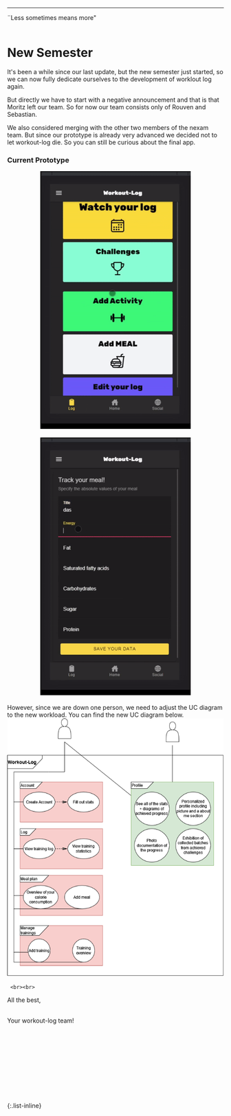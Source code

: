 ---


<div align="left">
  ¨Less sometimes means more" <br><br>
  
 

  
<h1> New Semester </h1> 
It's been a while since our last update, but the new semester just started, so we can now fully dedicate ourselves to the development of worklout log again.
  
  But directly we have to start with a negative announcement and that is that Moritz left our team. So for now our team consists only of Rouven and Sebastian.
  
  We also considered merging with the other two members of the nexam team. But since our prototype is already very advanced we decided not to let workout-log die. So you can still be curious about the final app. 
   <h3>Current Prototype</h3>
  <div  style="text-align: center">
   <img src="bilder/gif1.gif" alt="demo" height="600"/>  </div><br>
  
   <div  style="text-align: center">
   <img src="bilder/gif2.gif" alt="demo" height="600"/>
     </div><br>
  However, since we are down one person, we need to adjust the UC diagram to the new workload. You can find the new UC diagram below.
     <img src="docs/uc_new.drawio.png" alt="demo" height="600"/>

  
     <br><br>
     
  All the best,<br><br>

  Your workout-log team!<br><br><br><br><br>

</div>

 <script src="https://utteranc.es/client.js"
          repo="DHBW-TrainingApp/Blog"
          issue-term="pathname"
          label="Blog Comment"
          theme="github-light"
          crossorigin="anonymous"
          async>
  </script>
  
  <br>  <br>  <br>  <br>  <br>
  

{:.list-inline}
